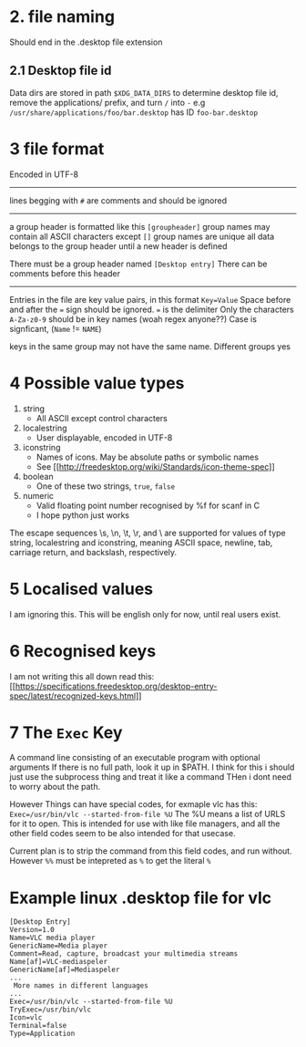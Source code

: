 
# 2. file naming
Should end in the .desktop file extension

## 2.1 Desktop file id
Data dirs are stored in path `$XDG_DATA_DIRS`
to determine desktop file id, remove the applications/ prefix, and turn `/` into `-`
e.g `/usr/share/applications/foo/bar.desktop` has ID `foo-bar.desktop`

# 3 file format
Encoded in UTF-8

---
lines begging with `#` are comments and should be ignored

---
a group header is formatted like this `[groupheader]`
group names may contain all ASCII characters except `[]`
group names are unique
all data belongs to the group header until a new header is defined

There must be a group header named `[Desktop entry]`
There can be comments before this header

---
Entries in the file are key value pairs, in this format
`Key=Value`
Space before and after the `=` sign should be ignored. `=` is the delimiter
Only the characters `A-Za-z0-9` should be in key names (woah regex anyone??)
Case is signficant, (`Name` != `NAME`)

keys in the same group may not have the same name. Different groups yes

# 4 Possible value types
1. string
    - All ASCII except control characters 
2. localestring
    - User displayable, encoded in UTF-8
3. iconstring
    - Names of icons. May be absolute paths or symbolic names
    - See [[http://freedesktop.org/wiki/Standards/icon-theme-spec]]
4. boolean
    - One of these two strings, `true`, `false`
5. numeric
    - Valid floating point number recognised by %f for scanf in C
    - I hope python just works


The escape sequences \s, \n, \t, \r, and \\ are supported for values of type string, localestring and iconstring, meaning ASCII space, newline, tab, carriage return, and backslash, respectively. 

# 5 Localised values
I am ignoring this. This will be english only for now, until real users exist.

# 6 Recognised keys
I am not writing this all down read this:
[[https://specifications.freedesktop.org/desktop-entry-spec/latest/recognized-keys.html]]

# 7 The `Exec` Key
A command line consisting of an executable program with optional arguments
If there is no full path, look it up in $PATH.
I think for this i should just use the subprocess thing and treat it like a command
THen i dont need to worry about the path.

However Things can have special codes, for exmaple vlc has this:
`Exec=/usr/bin/vlc --started-from-file %U`
The %U means a list of URLS for it to open. 
This is intended for use with like file managers, 
and all the other field codes seem to be also intended for that usecase.

Current plan is to strip the command from this field codes, and run without.
However `%%` must be intepreted as `%` to get the literal `%`


# Example linux .desktop file for vlc
```
[Desktop Entry]
Version=1.0
Name=VLC media player
GenericName=Media player
Comment=Read, capture, broadcast your multimedia streams
Name[af]=VLC-mediaspeler
GenericName[af]=Mediaspeler
... 
 More names in different languages
...
Exec=/usr/bin/vlc --started-from-file %U
TryExec=/usr/bin/vlc
Icon=vlc
Terminal=false
Type=Application
``` 


